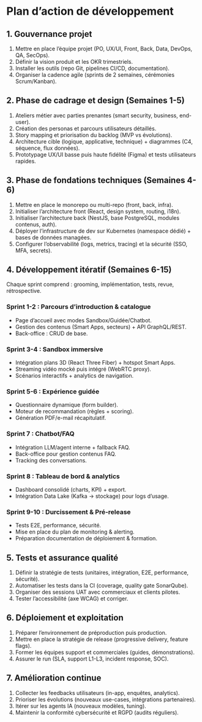 # Plan d’action de développement

## 1. Gouvernance projet
1. Mettre en place l’équipe projet (PO, UX/UI, Front, Back, Data, DevOps, QA, SecOps).
2. Définir la vision produit et les OKR trimestriels.
3. Installer les outils (repo Git, pipelines CI/CD, documentation).
4. Organiser la cadence agile (sprints de 2 semaines, cérémonies Scrum/Kanban).

## 2. Phase de cadrage et design (Semaines 1-5)
1. Ateliers métier avec parties prenantes (smart security, business, end-user).
2. Création des personas et parcours utilisateurs détaillés.
3. Story mapping et priorisation du backlog (MVP vs évolutions).
4. Architecture cible (logique, applicative, technique) + diagrammes (C4, séquence, flux données).
5. Prototypage UX/UI basse puis haute fidélité (Figma) et tests utilisateurs rapides.

## 3. Phase de fondations techniques (Semaines 4-6)
1. Mettre en place le monorepo ou multi-repo (front, back, infra).
2. Initialiser l’architecture front (React, design system, routing, i18n).
3. Initialiser l’architecture back (NestJS, base PostgreSQL, modules contenus, auth).
4. Déployer l’infrastructure de dev sur Kubernetes (namespace dédié) + bases de données managées.
5. Configurer l’observabilité (logs, metrics, tracing) et la sécurité (SSO, MFA, secrets).

## 4. Développement itératif (Semaines 6-15)
Chaque sprint comprend : grooming, implémentation, tests, revue, rétrospective.

### Sprint 1-2 : Parcours d’introduction & catalogue
- Page d’accueil avec modes Sandbox/Guidée/Chatbot.
- Gestion des contenus (Smart Apps, secteurs) + API GraphQL/REST.
- Back-office : CRUD de base.

### Sprint 3-4 : Sandbox immersive
- Intégration plans 3D (React Three Fiber) + hotspot Smart Apps.
- Streaming vidéo mocké puis intégré (WebRTC proxy).
- Scénarios interactifs + analytics de navigation.

### Sprint 5-6 : Expérience guidée
- Questionnaire dynamique (form builder).
- Moteur de recommandation (règles + scoring).
- Génération PDF/e-mail récapitulatif.

### Sprint 7 : Chatbot/FAQ
- Intégration LLM/agent interne + fallback FAQ.
- Back-office pour gestion contenus FAQ.
- Tracking des conversations.

### Sprint 8 : Tableau de bord & analytics
- Dashboard consolidé (charts, KPI) + export.
- Intégration Data Lake (Kafka -> stockage) pour logs d’usage.

### Sprint 9-10 : Durcissement & Pré-release
- Tests E2E, performance, sécurité.
- Mise en place du plan de monitoring & alerting.
- Préparation documentation de déploiement & formation.

## 5. Tests et assurance qualité
1. Définir la stratégie de tests (unitaires, intégration, E2E, performance, sécurité).
2. Automatiser les tests dans la CI (coverage, quality gate SonarQube).
3. Organiser des sessions UAT avec commerciaux et clients pilotes.
4. Tester l’accessibilité (axe WCAG) et corriger.

## 6. Déploiement et exploitation
1. Préparer l’environnement de préproduction puis production.
2. Mettre en place la stratégie de release (progressive delivery, feature flags).
3. Former les équipes support et commerciales (guides, démonstrations).
4. Assurer le run (SLA, support L1-L3, incident response, SOC).

## 7. Amélioration continue
1. Collecter les feedbacks utilisateurs (in-app, enquêtes, analytics).
2. Prioriser les évolutions (nouveaux use-cases, intégrations partenaires).
3. Itérer sur les agents IA (nouveaux modèles, tuning).
4. Maintenir la conformité cybersécurité et RGPD (audits réguliers).
